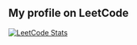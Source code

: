 ## My profile on LeetCode
[![LeetCode Stats](https://leetcard.jacoblin.cool/defqd?theme=unicorn&font=Hind)](https://leetcard.jacoblin.cool/defqd?theme=unicorn&font=Hind)
